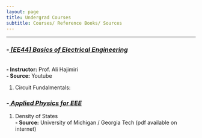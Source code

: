 ```yaml
---
layout: page
title: Undergrad Courses
subtitle: Courses/ Reference Books/ Sources
---
```



-----------


### -<EM><U> [EE44] Basics of Electrical Engineering </U></EM>

<br> <b> - Instructor:</b> Prof. Ali Hajimiri
<br> <b> - Source:</b> Youtube
1. Circuit Fundalmentals:
   

### -<EM><U> Applied Physics for EEE </U></EM>

1. Density of States
   <br> <b> - Source:</b> University of Michigan / Georgia Tech  (pdf available on internet)




